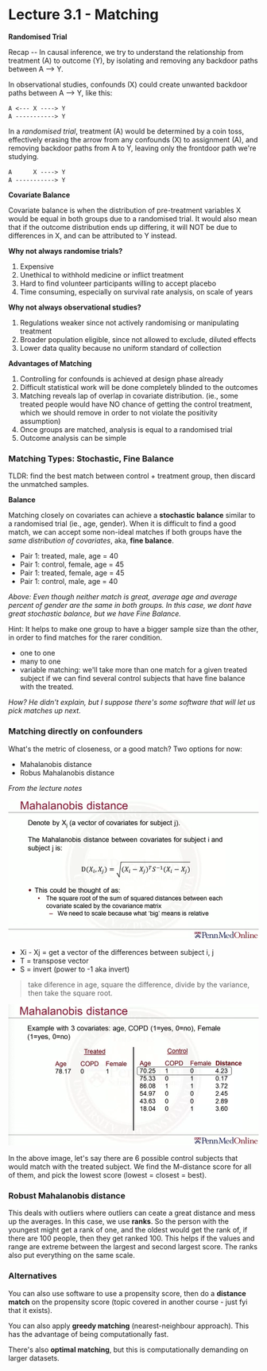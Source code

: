 # Lecture 3.1 - Matching

**Randomised Trial**

Recap -- In causal inference, we try to understand the relationship from treatment (A) to outcome (Y), by isolating and removing any backdoor paths between A --> Y. 

In observational studies, confounds (X) could create unwanted backdoor paths between A --> Y, like this: 

```
A <--- X ----> Y
A -----------> Y
```

In a *randomised trial*, treatment (A) would be determined by a coin toss, effectively erasing the arrow from any confounds (X) to assignment (A), and removing backdoor paths from A to Y, leaving only the frontdoor path we're studying. 


```
A      X ----> Y
A -----------> Y
```
**Covariate Balance**

Covariate balance is when the distribution of pre-treatment variables X would be equal in both groups due to a randomised trial. It would also mean that if the outcome distribution ends up differing, it will NOT be due to differences in X, and can be attributed to Y instead. 

**Why not always randomise trials?**

1. Expensive 
2. Unethical to withhold medicine or inflict treatment 
3. Hard to find volunteer participants willing to accept placebo
4. Time consuming, especially on survival rate analysis, on scale of years 

**Why not always observational studies?**

1. Regulations weaker since not actively randomising or manipulating treatment
2. Broader population eligible, since not allowed to exclude, diluted effects
3. Lower data quality because no uniform standard of collection 

**Advantages of Matching**

1. Controlling for confounds is achieved at design phase already
2. Difficult statistical work will be done completely blinded to the outcomes
3. Matching reveals lap of overlap in covariate distribution. (ie., some treated people would have NO chance of getting the control treatment, which we should remove in order to not violate the positivity assumption)
4. Once groups are matched, analysis is equal to a randomised trial
5. Outcome analysis can be simple 

### Matching Types: Stochastic, Fine Balance 

TLDR: find the best match between control + treatment group, then discard the unmatched samples.

**Balance**

Matching closely on covariates can achieve a **stochastic balance** similar to a randomised trial (ie., age, gender). When it is difficult to find a good match, we can accept some non-ideal matches if both groups have the *same distribution of covariates*, aka, **fine balance**. 

* Pair 1: treated, male, age = 40 
* Pair 1: control, female, age = 45 
* Pair 1: treated, female, age = 45 
* Pair 1: control, male, age = 40 

*Above: Even though neither match is great, average age and average percent of gender are the same in both groups. In this case, we dont have great stochastic balance, but we have Fine Balance.*


Hint: It helps to make one group to have a bigger sample size than the other, in order to find matches for the rarer condition. 

* one to one 
* many to one 
* variable matching: we'll take more than one match for a given treated subject if we can find several control subjects that have fine balance with the treated. 

*How? He didn't explain, but I suppose there's some software that will let us pick matches up next.*

### Matching directly on confounders 

What's the metric of closeness, or a good match? Two options for now: 

* Mahalanobis distance
* Robus Mahalanobis distance 

*From the lecture notes*

![alt text](https://github.com/valerielim/upenn_med_psm/raw/main/images/image_5.png)

* Xi - Xj = get a vector of the differences between subject i, j
* T = transpose vector
* S = invert (power to -1 aka invert)

> take diference in age, square the difference, divide by the variance, then take the square root. 

![alt text](https://github.com/valerielim/upenn_med_psm/raw/main/images/image_6.png)

In the above image, let's say there are 6 possible control subjects that would match with the treated subject. We find the M-distance score for all of them, and pick the lowest score (lowest = closest = best). 

### Robust Mahalanobis distance

This deals with outliers where outliers can ceate a great distance and mess up the averages. In this case, we use **ranks**. So the person with the youngest might get a rank of one, and the oldest would get the rank of, if there are 100 people, then they get ranked 100. This helps if the values and range are extreme between the largest and second largest score. The ranks also put everything on the same scale. 

### Alternatives

You can also use software to use a propensity score, then do a **distance match** on the propensity score (topic covered in another course - just fyi that it exists). 

You can also apply **greedy matching** (nearest-neighbour approach). This has the advantage of being computationally fast. 

There's also **optimal matching**, but this is computationally demanding on larger datasets. 



